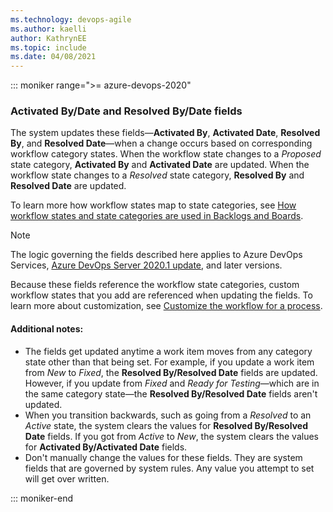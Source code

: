 ```yaml
---
ms.technology: devops-agile
ms.author: kaelli
author: KathrynEE
ms.topic: include
ms.date: 04/08/2021
---
```



::: moniker range=">= azure-devops-2020"

<a id="activated-resolved-fields" />

### Activated By/Date and Resolved By/Date fields 

The system updates these fields&mdash;**Activated By**, **Activated Date**, **Resolved By**, and **Resolved Date**&mdash;when a change occurs based on corresponding workflow category states. When the workflow state changes to a *Proposed* state category, **Activated By** and **Activated Date** are updated. When the workflow state changes to a *Resolved* state category, **Resolved By** and **Resolved Date** are updated. 

To learn more how workflow states map to state categories, see [How workflow states and state categories are used in Backlogs and Boards](../work-items/workflow-and-state-categories.md). 

> [!NOTE]   
> The logic governing the fields described here applies to Azure DevOps Services, [Azure DevOps Server 2020.1 update](/azure/devops/server/release-notes/azuredevops2020u1#improved-rules-for-activated-and-resolved-fields), and later versions.   
   
Because these fields reference the workflow state categories, custom workflow states that you add are referenced when updating the fields. To learn more about customization, see [Customize the workflow for a process](../../organizations/settings/work/customize-process-workflow.md). 

#### Additional notes:

- The fields get updated anytime a work item moves from any category state other than that being set. For example, if you update a work item from *New* to *Fixed*, the **Resolved By/Resolved Date** fields are updated. However, if you update from *Fixed* and *Ready for Testing*&mdash;which are in the same category state&mdash;the **Resolved By/Resolved Date** fields aren't updated.
- When you transition backwards, such as going from a *Resolved* to an *Active* state, the system clears the values for **Resolved By/Resolved Date**  fields. If you got from *Active* to *New*, the system clears the values for  **Activated By/Activated Date** fields.
- Don't manually change the values for these fields. They are system fields that are governed by system rules. Any value you attempt to set will get over written. 

::: moniker-end
